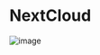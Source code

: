 # NextCloud

![image](https://github.com/user-attachments/assets/99166968-86e2-4ee2-9392-24293bd39edf)
 
